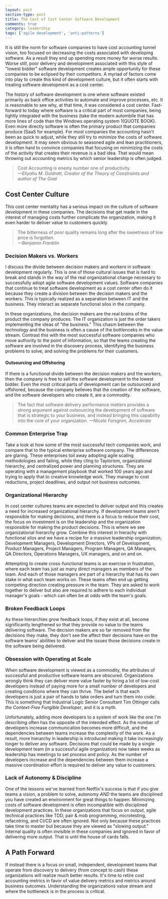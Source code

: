 ```yaml
---
layout: post
section-type: post
title: The Cost of Cost Center Software Development
comments: true
category: leadership
tags: ['agile development', 'anti-patterns']
---
```


It is still the norm for software companies to have cost accounting tunnel vision, too focused on decreasing the costs associated with developing software. As a result they end up spending more money for worse results. Worse still, poor delivery and development associated with this style of "lowest bidder" software development creates ample opportunity for these companies to be eclipsed by their competitors. A myriad of factors come into play to create this kind of development culture, but it often starts with treating software development as a cost center.

The history of software development is one where software existed primarily as back office activities to automate and improve processes, etc. It is reasonable to see why, at that time, it was considered a cost center. Fast-forward to today where software is a critical part of most companies, being tightly integrated with the business (take the modern autombile that has more lines of code than the Windows operating system 1(QUOTE BOOK). Even more directly software is often the primary product that companies produce (SaaS for example). For most companies the accounting hasn't been as quick to adjust, while they still try to minimize the costs of software development. It may seem obvious to seasoned agile and lean practitioners, it is often hard to convince companies that focusing on minimizing the costs of the activity that creates their revenue is a bad idea. That would mean throwing out accounting metrics by which senior leadership is often judged. 

> Cost Accounting is enemy number one of productivity.  
> _&mdash;Eliyahu M. Goldratt, Creator of the Theory of Constraints and author of The Goal_

## Cost Center Culture

This cost center mentality has a serious impact on the culture of software development in these companies. The decisions that get made in the interest of managing costs further complicate the organization, making it even harder to deliver value to customers quickly.  

> The bitterness of poor quality remains long after the sweetness of low price is forgotten.  
> _&mdash;Benjamin Franklin_


### Decision Makers vs. Workers
I discuss the divide between decision makers and workers in software development regularly. This is one of those cultural issues that is hard to break and stands in the way of the real organizational change necessary to successfully adopt agile software development values. Software companies that continue to treat software development as a cost center often do it because they create a division between the decision makers and the workers. This is typically realized as a separation between IT and the business. They interact as separate functional silos in the company. 

In these organizations, the decision makers are the real brains of the product the company produces. The IT organization is just the order takers implementing the ideas of "the business." This chasm between the technology and the business is often a cause of the bottlenceks in the value stream. Contrast this with the most successful software companies who move authority to the point of information, so that the teams creating the software are involved in the discovery process, identifying the business problems to solve, and solving the problems for their customers.


#### Outsourcing and Offshoring
If there is a functional divide between the decision makers and the workers, then the company is free to sell the software development to the lowest bidder. Even the most critical parts of development can be outsourced and offshored, because the company believes that the creation of the software, and the software developers who create it, are a commodity. 

> The fact that software delivery performance matters provides a strong argument against outsourcing the development of software that is strategic to your business, and instead bringing this capability into the core of your organization.
> _&mdash;Nicole Forsgren, Accelerate_

### Common Enterprise Trap
Take a look at how some of the most successful tech companies work, and compare that to the typical enteriprise software company. The differences are glaring. These enterprises toil away adopting agile scaling methodologies and failing, while they cling to Taylorism, organizational hierarchy, and centralized power and planning structures. They are operating with a management playbook that worked 100 years ago and trying to apply that to creative knowledge work. They manage to cost reductions, project deadlines, and output not business outcomes.

### Organizational Hierarchy
In cost center cultures teams are expected to deliver output and this creates a need for increased organizational hierarchy. If development teams aren't responsible for making decisions, and there is a focus to reduce their cost, the focus on investment is on the leadership and the organization responsible for making the product decisions. This is where we see organizational hierarchy grow. Combine this interest in hierachy with functional silos and we have a recipe for a massive leadership organization; Development Managers, Development Directors, VPs of Development, Product Managers, Project Managers, Program Managers, QA Managers, QA Directors, Operations Managers, UX managers, and on and on. 

Attempting to create cross-functional teams is an exercise in frustration, where each team has just as many direct managers as members of the team. And each of those managers are part of a hierarchy that has its own stake in what each team works on. These teams often end up getting competing direction creating pressure in the team. They are asked to work together to deliver but also are required to adhere to each individual manager's goals - which can often be at odds with the team's goals. 

### Broken Feedback Loops
As these hierarchies grow feedback loops, if they exist at all, become significantly lengthened so that they provide no value to the teams delivering software. The decision makers are so far removed from the decisions they make, they don't see the affect their decisions have on the software teams' abilities to deliver and the issues those decisions create in the software being delivered.

### Obsession with Operating at Scale
When software development is viewed as a commodity, the attributes of successful and productive software teams are obscured. Organizations wrongly think they can deliver more value faster by hiring a lot of low-cost developers instead of paying more for a small number of developers and creating conditions where they can thrive. The belief is that each developers is just a pair of hands to take orders and turn them into code. This is something that Industrial Logic Senior Consultant Tim Ottinger calls _the Context-Free Fungible Developer_, and it is a myth. 

Unfortunately, adding more developers to a system of work like the one I'm describing often has the opposite of the intended effect. As the number of developers increase communication becomes more difficult, and the dependencies between teams increase the complexity of the work. As a result, more hierarchy in leadership is introduced making it take increasingly longer to deliver any software. Decisions that could be made by a single development team (in a successful agile organization) now takes weeks as leadership has meetings to set process and policy. As the number of developers increase and the dependencies between them increase a massive coordination effort is required to deliver any value to customers. 

### Lack of Autonomy & Discipline
One of the lessons we've learned from Netflix's success is that if you give teams a vision, a problem to solve, autonomy _AND_ the teams are disciplined you have created an environment for great things to happen. Minimizing costs of software development is often incompatible with disciplined development practices. In these organizations that focus on output, agile technical practices like TDD, pair & mob programming, microtesting, refacotring, and CI/CD are often ignored. Not only because these practices take time to master but because they are viewed as "slowing output." Internal quality is often invisible in these companies and ignored in favor of delivering more output. That is until the house of cards falls. 


## A Path Forward
If instead there is a focus on small, independent, development teams that operate from discovery to delivery (from concept to cash) these organizations will realize much better results. It's time to retire cost accounting metrics in favor of value delivery metrics and metrics around business outcomes. Understanding the organizations value stream and where the bottleneck is in the process is critical. 
